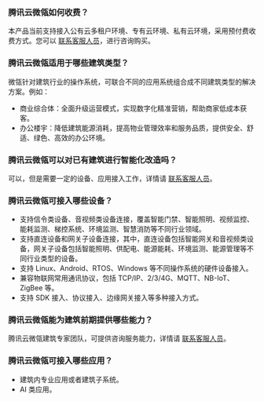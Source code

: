 ### 腾讯云微瓴如何收费？
本产品当前支持接入公有云多租户环境、专有云环境、私有云环境，采用预付费收费方式。您可以 [联系客服人员](https://cloud.tencent.com/about/connect)，进行咨询购买。

### 腾讯云微瓴适用于哪些建筑类型？
微瓴针对建筑行业的操作系统，可联合不同的应用系统组合成不同建筑类型的解决方案。例如：
-  商业综合体：全面升级运营模式，实现数字化精准营销，帮助商家低成本获客。
- 办公楼宇：降低建筑能源消耗，提高物业管理效率和服务品质，提供安全、舒适、绿色、高效的办公环境。

### 腾讯云微瓴可以对已有建筑进行智能化改造吗？
可以，但是需要一定的设备、应用接入工作，详情请  [联系客服人员](https://cloud.tencent.com/about/connect)。

### 腾讯云微瓴可接入哪些设备？
- 支持信令类设备、音视频类设备连接，覆盖智能门禁、智能照明、视频监控、能耗监测、梯控系统、环境监测、智慧消防等不同行业领域。
- 支持直连设备和网关子设备连接，其中，直连设备包括智能网关和音视频类设备，网关子设备包括智能照明、供配电、能源能耗、环境监测、能源管理等不同行业类型的设备。
- 支持 Linux、Android、RTOS、Windows 等不同操作系统的硬件设备接入。
- 兼容物联网常用通讯协议，包括 TCP/IP、2/3/4G、MQTT、NB-IoT、ZigBee 等。
- 支持 SDK 接入、协议接入、边缘网关接入等多种接入方式。

### 腾讯云微瓴能为建筑前期提供哪些能力？
腾讯云微瓴建筑专家团队，可提供咨询服务能力，详情请  [联系客服人员](https://cloud.tencent.com/about/connect)。

### 腾讯云微瓴可接入哪些应用？
- 建筑内专业应用或者建筑子系统。
- AI 类应用。

